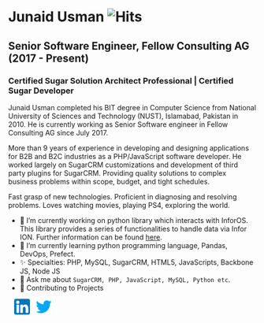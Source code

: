 # Junaid Usman ![Hits](https://hitcounter.pythonanywhere.com/count/tag.svg?url=https://github.com/R3dian/R3dian)
## Senior Software Engineer, Fellow Consulting AG (2017 - Present)
### Certified Sugar Solution Architect Professional | Certified Sugar Developer

Junaid Usman completed his BIT degree in Computer Science from National University of Sciences and Technology (NUST), Islamabad, Pakistan in 2010. He is currently working as Senior Software engineer in Fellow Consulting AG since July 2017.

More than 9 years of experience in developing and designing applications for B2B and B2C industries as a PHP/JavaScript software developer. He worked largely on SugarCRM customizations and development of third party plugins for SugarCRM. Providing quality solutions to complex business problems within scope, budget, and tight schedules.

Fast grasp of new technologies. Proficient in diagnosing and resolving problems. Loves watching movies, playing PS4, exploring the world.

- 🔭 I’m currently working on python library which interacts with InforOS. This library provides a series of functionalities to handle data via Infor ION. Further information can be found [here](https://github.com/Fellow-Consulting-AG/inforion).
- 🌱 I’m currently learning python programming language, Pandas, DevOps, Prefect.
- ✨ Specialties: PHP, MySQL, SugarCRM, HTML5, JavaScripts, Backbone JS, Node JS
- 💬 Ask me about `SugarCRM, PHP, JavaScript, MySQL, Python etc`.
- 🤝 Contributing to Projects

&nbsp;&nbsp; [![LinkedIn](https://raw.githubusercontent.com/R3dian/R3dian/master/linkedin-icon.png)](https://www.linkedin.com/in/junaidu/) &nbsp;&nbsp;[![Twitter](https://raw.githubusercontent.com/R3dian/R3dian/master/twitter-icon.png)](https://twitter.com/R3dian)
